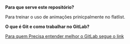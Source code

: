 **Para que serve este repositório?**

Para treinar o uso de animações prinicpalmente no flatlist.

**O que é Git e como trabalhar no GitLab?**

[Para quem Precisa entender melhor o GitLab segue o link](https://medium.com/ekode/primeiros-passos-com-git-e-gitlab-criando-seu-primeiro-projeto-89f9001614b0)
